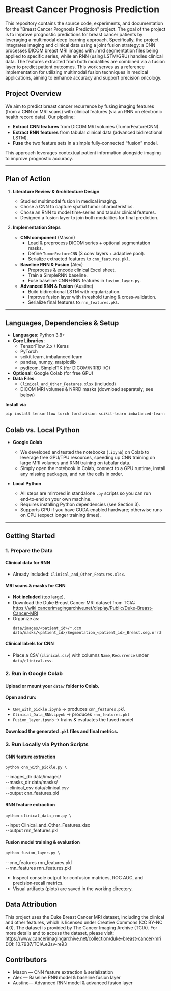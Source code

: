 # Breast Cancer Prognosis Prediction
This repository contains the source code, experiments, and documentation for the "Breast Cancer Prognosis Prediction" project. The goal of the project is to improve prognostic predictions for breast cancer patients by leveraging a multimodal deep learning approach. Specifically, the project integrates imaging and clinical data using a joint fusion strategy: a CNN processes DICOM breast MRI images with .nrrd segmentation files being applied to specific series, while an RNN (using LSTM/GRU) handles clinical data. The features extracted from both modalities are combined via a fusion layer to predict patient outcomes. This work serves as a reference implementation for utilizing multimodal fusion techniques in medical applications, aiming to enhance accuracy and support precision oncology.

## Project Overview  
We aim to predict breast cancer recurrence by fusing imaging features (from a CNN on MRI scans) with clinical features (via an RNN on electronic health record data). Our pipeline:
- **Extract CNN features** from DICOM MRI volumes (TumorFeatureCNN).  
- **Extract RNN features** from tabular clinical data (advanced bidirectional LSTM).  
- **Fuse** the two feature sets in a simple fully‑connected “fusion” model.  

This approach leverages contextual patient information alongside imaging to improve prognostic accuracy.

---

## Plan of Action  

1. **Literature Review & Architecture Design**  
   - Studied multimodal fusion in medical imaging.  
   - Chose a CNN to capture spatial tumor characteristics.  
   - Chose an RNN to model time‑series and tabular clinical features.  
   - Designed a fusion layer to join both modalities for final prediction.

2. **Implementation Steps**  
   - **CNN component** (Mason)  
     - Load & preprocess DICOM series + optional segmentation masks.  
     - Define `TumorFeatureCNN` (3 conv layers + adaptive pool).  
     - Serialize extracted features to `cnn_features.pkl`.  
   - **Baseline RNN & Fusion** (Alex)  
     - Preprocess & encode clinical Excel sheet.  
     - Train a SimpleRNN baseline.  
     - Fuse baseline CNN+RNN features in `fusion_layer.py`.  
   - **Advanced RNN & Fusion** (Austine)  
     - Build bidirectional LSTM with regularization.  
     - Improve fusion layer with threshold tuning & cross‑validation.  
     - Serialize final features to `rnn_features.pkl`.

---

## Languages, Dependencies & Setup  

- **Languages**: Python 3.8+  
- **Core Libraries**:  
  - TensorFlow 2.x / Keras  
  - PyTorch  
  - scikit‑learn, imbalanced‑learn  
  - pandas, numpy, matplotlib  
  - pydicom, SimpleITK (for DICOM/NRRD I/O)  
- **Optional**: Google Colab (for free GPU)  
- **Data Files**:  
  - `Clinical_and_Other_Features.xlsx` (included)  
  - DICOM MRI volumes & NRRD masks (download separately; see below)

**Install via**  
```bash
pip install tensorflow torch torchvision scikit-learn imbalanced-learn pandas numpy matplotlib pydicom SimpleITK
```

## Colab vs. Local Python  

- **Google Colab**  
  - We developed and tested the notebooks (`.ipynb`) on Colab to leverage free GPU/TPU resources, speeding up CNN training on large MRI volumes and RNN training on tabular data.  
  - Simply open the notebook in Colab, connect to a GPU runtime, install any missing packages, and run the cells in order.  

- **Local Python**  
  - All steps are mirrored in standalone `.py` scripts so you can run end‑to‑end on your own machine.  
  - Requires installing Python dependencies (see Section 3).  
  - Supports GPU if you have CUDA‑enabled hardware; otherwise runs on CPU (expect longer training times).

---

## Getting Started

### 1. **Prepare the Data**  
#### Clinical data for RNN  
   - Already included: `Clinical_and_Other_Features.xlsx`.  
#### MRI scans & masks for CNN
   - **Not included** (too large).  
   - Download the Duke Breast Cancer MRI dataset from TCIA:  
     https://wiki.cancerimagingarchive.net/display/Public/Duke-Breast-Cancer-MRI  
   - Organize as:
     ```
     data/images/<patient_id>/*.dcm
     data/masks/<patient_id>/Segmentation_<patient_id>_Breast.seg.nrrd
     ```
#### Clinical labels for CNN  
   - Place a CSV (`clinical.csv`) with columns `Name,Recurrence` under `data/clinical.csv`.

### 2. **Run in Google Colab** 
#### Upload or mount your `data/` folder to Colab.  
#### Open and run:
   - `CNN_with_pickle.ipynb` → produces `cnn_features.pkl`  
   - `Clinical_Data_RNN.ipynb` → produces `rnn_features.pkl`  
   - `Fusion_layer.ipynb` → trains & evaluates the fused model  
#### Download the generated `.pkl` files and final metrics.

### 3. **Run Locally via Python Scripts**  
#### CNN feature extraction
`python cnn_with_pickle.py \`

  --images_dir data/images/ \
  --masks_dir  data/masks/ \
  --clinical_csv data/clinical.csv \
  --output    cnn_features.pkl

#### RNN feature extraction
`python clinical_data_rnn.py \`

  --input     Clinical_and_Other_Features.xlsx \
  --output    rnn_features.pkl

#### Fusion model training & evaluation
`python fusion_layer.py \`

  --cnn_features rnn_features.pkl \
  --rnn_features rnn_features.pkl

- Inspect console output for confusion matrices, ROC AUC, and precision‑recall metrics.
- Visual artifacts (plots) are saved in the working directory.

## Data Attribution
This project uses the Duke Breast Cancer MRI dataset, including the clinical and other features, which is licensed under Creative Commons (CC BY-NC 4.0). The dataset is provided by The Cancer Imaging Archive (TCIA). For more details and to access the dataset, please visit: https://www.cancerimagingarchive.net/collection/duke-breast-cancer-mri DOI: 10.7937/TCIA.e3sv-re93

## Contributors
- Mason — CNN feature extraction & serialization
- Alex — Baseline RNN model & baseline fusion layer
- Austine— Advanced RNN model & advanced fusion layer
